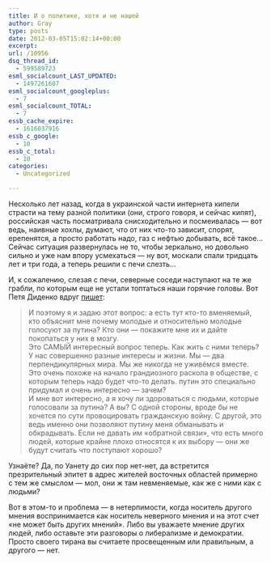 ```yaml
---
title: И о политике, хотя и не нашей
author: Gray
type: posts
date: 2012-03-05T15:02:14+00:00
excerpt:
url: /10956
dsq_thread_id:
  - 599589723
esml_socialcount_LAST_UPDATED:
  - 1497261607
esml_socialcount_googleplus:
  - 7
esml_socialcount_TOTAL:
  - 7
essb_cache_expire:
  - 1616037916
essb_c_google:
  - 10
essb_c_total:
  - 10
categories:
  - Uncategorized

---
```








Несколько лет назад, когда в украинской части интернета кипели страсти на тему разной политики (они, строго говоря, и сейчас кипят), российская часть посматривала снисходительно и посмеивалась — вот ведь, наивные хохлы, думают, что от них что-то зависит, спорят, ерепенятся, а просто работать надо, газ с нефтью добывать, всё такое… Сейчас ситуация развернулась не то, чтобы зеркально, но довольно сильно и уже нам впору усмехаться — ну вот, москали спали тридцать лет и три года, а теперь решили с печи слезть…

И, к сожалению, слезая с печи, северные соседи наступают на те же грабли, по которым еще не устали топтаться наши горячие головы. Вот Петя Диденко вдруг [пишет][1]:

> И поэтому я и задаю этот вопрос: а есть тут кто-то вменяемый, кто объяснит мне почему молодые и относительно молодые голосуют за путина? Кто они &#8212; покажите мне их и дайте покопаться у них в мозгу.  
> Это САМЫЙ интересный вопрос теперь. Как жить с ними теперь? У нас совершенно разные интересы и жизни. Мы &#8212; два перпендикулярных мира. Мы же никогда не уживёмся вместе. Это очень похоже на начало грандиозного раскола в обществе, с которым теперь надо будет что-то делать. путин это специально придумал и очень интересно &#8212; зачем?  
> И мне вот интересно, а я хочу ли здороваться с людьми, которые голосовали за путина? А вы? С одной стороны, вроде бы не хочется по сути провоцировать гражданскую войну. С другой, это ведь именно они позволяют путину меня обманывать и обкрадывать. Если не давать им &#171;обратной связи&#187;, что есть много людей, которые крайне плохо относятся к их выбору &#8212; они же будут считать что поступают хорошо?

Узнаёте? Да, по Уанету до сих пор нет-нет, да встретится презрительный эпитет в адрес жителей восточных областей примерно с тем же смыслом — мол, они ж там невменяемые, как же с ними как с людьми?

Вот в этом-то и проблема — в нетерпимости, когда носитель другого мнения воспринимается как носитель неверного мнения и на этот счет &#171;не может быть других мнений&#187;. Либо вы уважаете мнение других людей, либо оставьте эти разговоры о либерализме и демократии. Просто своего тирана вы считаете просвещенным или правильным, а другого — нет.

 [1]: http://www.kip.ru/realtime/2012/03/putin.html